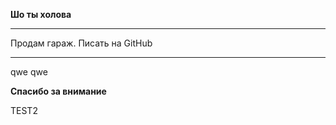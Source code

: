 **Шо ты холова**

---------------

Продам гараж. Писать на GitHub

---------------
qwe
qwe

**Спасибо за внимание**


TEST2
